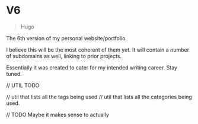 # V6

> Hugo

The 6th version of my personal website/portfolio.

I believe this will be the most coherent of them yet. It will contain a number of subdomains as well, linking to prior projects.

Essentially it was created to cater for my intended writing career. Stay tuned.




// UTIL TODO

// util that lists all the tags being used
// util that lists all the categories being used.


// TODO Maybe it makes sense to actually 